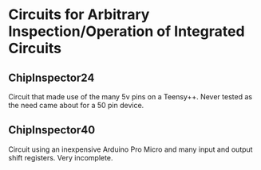 Circuits for Arbitrary Inspection/Operation of Integrated Circuits
==================================================================

ChipInspector24
---------------

Circuit that made use of the many 5v pins on a Teensy++. Never 
tested as the need came about for a 50 pin device.

ChipInspector40
---------------

Circuit using an inexpensive Arduino Pro Micro and many input
and output shift registers. Very incomplete.